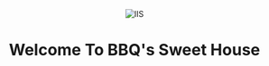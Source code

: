 <!DOCTYPE html PUBLIC "-//W3C//DTD XHTML 1.0 Strict//EN">
<html>
<head>
<meta http-equiv="Content-Type" content="text/html; charset=utf-8" />
<title>陈宝庆❤翟茹</title>
</head>

<audio id="musicid" autoplay="autoplay" loop="true" >
  <source src="http://home.bqingc.win:8080/audio/可能否.mp3" type="audio/mp3" />
  <embed src="http://home.bqingc.win:8080/audio/可能否.mp3" width="0" height="0" loop="true" />
</audio>


<script>

// 音乐播放
function autoPlayMusic() {
    // 自动播放音乐效果，解决微信自动播放问题
    function musicInWeixinHandler() {
        musicPlay(true);
        document.addEventListener("WeixinJSBridgeReady", function () {
            musicPlay(true);
        }, false);
        document.removeEventListener('DOMContentLoaded', musicInWeixinHandler);
    }
    document.addEventListener('DOMContentLoaded', musicInWeixinHandler);
}
function musicPlay(isPlay) {
    var audio = document.getElementById('musicid');
    if (isPlay && audio.paused) {
        audio.play();
    }
    if (!isPlay && !audio.paused) {
        audio.pause();
    }
}
autoPlayMusic();
</script>



<body>
<div style="text-align: center;">
<img src="/img/byl.jpg" alt="IIS" align="center" /></a>
</div>

<h1 align="center">Welcome To BBQ's Sweet House</h1>
</body>
</html>
